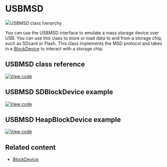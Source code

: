 # USBMSD

<span class="images">![](https://os.mbed.com/docs/mbed-os/development/mbed-os-api-doxy/class_u_s_b_m_s_d.png)<span>USBMSD class hierarchy</span></span>

You can use the USBMSD interface to emulate a mass storage device over USB. You can use this class to store or load data to and from a storage chip, such as SDcard or Flash. This class implements the MSD protocol and takes in a [BlockDevice](blockdevice.html) to interact with a storage chip.

## USBMSD class reference

[![View code](https://www.mbed.com/embed/?type=library)](https://os.mbed.com/docs/mbed-os/development/mbed-os-api-doxy/class_u_s_b_m_s_d.html)

## USBMSD SDBlockDevice example

[![View code](https://www.mbed.com/embed/?url=https://github.com/ARMmbed/mbed-os-snippet-USBMSD_SDBlockDevice/tree/v6.6)](https://github.com/ARMmbed/mbed-os-snippet-USBMSD_SDBlockDevice/blob/v6.6/main.cpp)

## USBMSD HeapBlockDevice example

[![View code](https://www.mbed.com/embed/?url=https://github.com/ARMmbed/mbed-os-snippet-USBMSD_HeapBlockDevice/tree/v6.6)](https://github.com/ARMmbed/mbed-os-snippet-USBMSD_HeapBlockDevice/blob/v6.6/main.cpp)

## Related content

- [BlockDevice](blockdevice.html).
